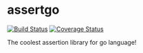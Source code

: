 assertgo
========

[![Build Status](https://travis-ci.org/assertgo/assert.svg?branch=develop)](https://travis-ci.org/assertgo/assert) [![Coverage Status](https://coveralls.io/repos/assertgo/assert/badge.png?branch=develop)](https://coveralls.io/r/assertgo/assert?branch=develop)

The coolest assertion library for go language!
